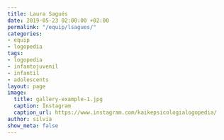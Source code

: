 ```yaml
---
title: Laura Sagués
date: 2019-05-23 02:00:00 +02:00
permalink: "/equip/lsagues/"
categories:
- equip
- logopedia
tags:
- logopedia
- infantojuvenil
- infantil
- adolescents
layout: page
image:
  title: gallery-example-1.jpg
  caption: Instagram
  caption_url: https://www.instagram.com/kaikepsicologialogopedia/
author: silvia
show_meta: false
---
```


